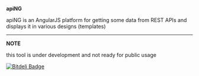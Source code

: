 **apiNG**

apiNG is an AngularJS platform for getting some data from REST APIs and displays it in various designs (templates)

***
**NOTE**

this tool is under development and not ready for public usage


[![Bitdeli Badge](https://d2weczhvl823v0.cloudfront.net/JohnnyTheTank/aping/trend.png)](https://bitdeli.com/free "Bitdeli Badge")

